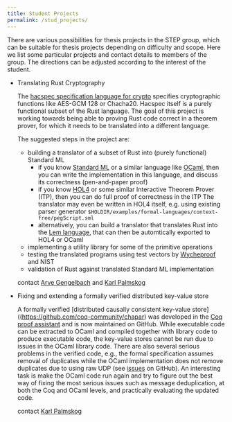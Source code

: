 ```yaml
---
title: Student Projects
permalink: /stud_projects/
---
```


There are various possibilities for thesis projects in the STEP group, which can be suitable for thesis projects depending on difficulty and scope.
Here we list some particular projects and contact details to members of the group.
The directions can be adjusted according to the interest of the student.


- Translating Rust Cryptography

  The [hacspec specification language for crypto](https://hacspec.org/) specifies cryptographic functions like AES-GCM 128 or Chacha20. Hacspec itself is a purely functional subset of the Rust language.
  The goal of this project is working towards being able to proving Rust code correct in a theorem prover, for which it needs to be translated into a different language.

  The suggested steps in the project are:

  - building a translator of a subset of Rust into (purely functional) Standard ML
    - if you know [Standard ML](https://smlfamily.org) or a similar language like [OCaml](https://ocaml.org), then you can write the implementation in this language, and discuss its correctness (pen-and-paper proof)
    - if you know [HOL4](https://hol-theorem-prover.org) or some similar Interactive Theorem Prover (ITP), then you can do full proof of correctness in the ITP
      The translator may even be written in HOL4 itself, e.g. using existing parser generator `$HOLDIR/examples/formal-languages/context-free/pegScript.sml`
    - alternatively, you can build a translator that translates Rust into the [Lem language](https://github.com/rems-project/lem), that can then be automtically exported to HOL4 or OCaml
  - implementing a utility library for some of the primitive operations
  - testing the translated programs using test vectors by [Wycheproof](https://github.com/google/wycheproof) and NIST
  - validation of Rust against translated Standard ML implementation

  contact [Arve Gengelbach](https://www.kth.se/profile/arveg) and [Karl Palmskog](https://www.kth.se/profile/palmskog)

- Fixing and extending a formally verified distributed key-value store

  A formally verified [distributed causally consistent key-value store]((https://github.com/coq-community/chapar) was developed in the [Coq proof assistant](https://coq.inria.fr) and is now maintained on GitHub. While executable code can be extracted to OCaml and compiled together with library code to produce executable code, the key-value stores cannot be run due to issues in the OCaml library code. There are also several serious problems in the verified code, e.g., the formal specification assumes removal of duplicates while the OCaml implementation does not remove duplicates due to using raw UDP (see [issues](https://github.com/coq-community/chapar/issues) on GitHub). An interesting task is make the OCaml code run again and try to figure out the best way of fixing the most serious issues such as message deduplication, at both the Coq and OCaml levels, and practically evaluating the updated code.

  contact [Karl Palmskog](https://www.kth.se/profile/palmskog)
